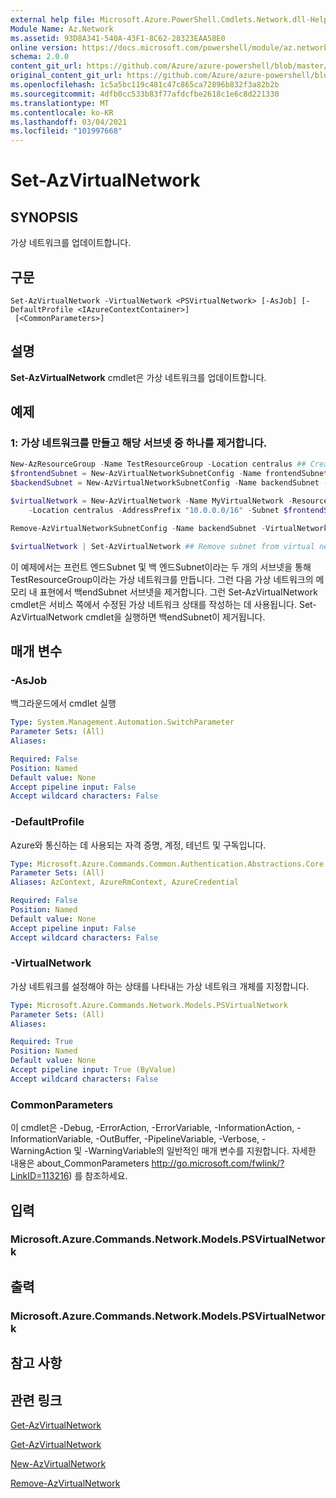 ```yaml
---
external help file: Microsoft.Azure.PowerShell.Cmdlets.Network.dll-Help.xml
Module Name: Az.Network
ms.assetid: 93D8A341-540A-43F1-8C62-28323EAA58E0
online version: https://docs.microsoft.com/powershell/module/az.network/set-azvirtualnetwork
schema: 2.0.0
content_git_url: https://github.com/Azure/azure-powershell/blob/master/src/Network/Network/help/Set-AzVirtualNetwork.md
original_content_git_url: https://github.com/Azure/azure-powershell/blob/master/src/Network/Network/help/Set-AzVirtualNetwork.md
ms.openlocfilehash: 1c5a5bc119c481c47c865ca72896b832f3a82b2b
ms.sourcegitcommit: 4dfb0cc533b83f77afdcfbe2618c1e6c8d221330
ms.translationtype: MT
ms.contentlocale: ko-KR
ms.lasthandoff: 03/04/2021
ms.locfileid: "101997668"
---
```

# Set-AzVirtualNetwork

## SYNOPSIS
가상 네트워크를 업데이트합니다.

## 구문

```
Set-AzVirtualNetwork -VirtualNetwork <PSVirtualNetwork> [-AsJob] [-DefaultProfile <IAzureContextContainer>]
 [<CommonParameters>]
```

## 설명
**Set-AzVirtualNetwork** cmdlet은 가상 네트워크를 업데이트합니다.

## 예제

### 1: 가상 네트워크를 만들고 해당 서브넷 중 하나를 제거합니다.
```powershell
New-AzResourceGroup -Name TestResourceGroup -Location centralus ## Create resource group 
$frontendSubnet = New-AzVirtualNetworkSubnetConfig -Name frontendSubnet -AddressPrefix "10.0.1.0/24" ## Create frontend subnet 
$backendSubnet = New-AzVirtualNetworkSubnetConfig -Name backendSubnet -AddressPrefix "10.0.2.0/24" ## Create backend subnet

$virtualNetwork = New-AzVirtualNetwork -Name MyVirtualNetwork -ResourceGroupName TestResourceGroup `
    -Location centralus -AddressPrefix "10.0.0.0/16" -Subnet $frontendSubnet,$backendSubnet ## Create virtual network

Remove-AzVirtualNetworkSubnetConfig -Name backendSubnet -VirtualNetwork $virtualNetwork ## Remove subnet from in memory representation of virtual network

$virtualNetwork | Set-AzVirtualNetwork ## Remove subnet from virtual network
```

이 예제에서는 프런트 엔드Subnet 및 백 엔드Subnet이라는 두 개의 서브넷을 통해 TestResourceGroup이라는 가상 네트워크를 만듭니다. 그런 다음 가상 네트워크의 메모리 내 표현에서 백endSubnet 서브넷을 제거합니다. 그런 Set-AzVirtualNetwork cmdlet은 서비스 쪽에서 수정된 가상 네트워크 상태를 작성하는 데 사용됩니다. Set-AzVirtualNetwork cmdlet을 실행하면 백endSubnet이 제거됩니다.

## 매개 변수

### -AsJob
백그라운드에서 cmdlet 실행

```yaml
Type: System.Management.Automation.SwitchParameter
Parameter Sets: (All)
Aliases:

Required: False
Position: Named
Default value: None
Accept pipeline input: False
Accept wildcard characters: False
```

### -DefaultProfile
Azure와 통신하는 데 사용되는 자격 증명, 계정, 테넌트 및 구독입니다.

```yaml
Type: Microsoft.Azure.Commands.Common.Authentication.Abstractions.Core.IAzureContextContainer
Parameter Sets: (All)
Aliases: AzContext, AzureRmContext, AzureCredential

Required: False
Position: Named
Default value: None
Accept pipeline input: False
Accept wildcard characters: False
```

### -VirtualNetwork
가상 네트워크를 설정해야 하는 상태를 나타내는 가상 네트워크 개체를 지정합니다.

```yaml
Type: Microsoft.Azure.Commands.Network.Models.PSVirtualNetwork
Parameter Sets: (All)
Aliases:

Required: True
Position: Named
Default value: None
Accept pipeline input: True (ByValue)
Accept wildcard characters: False
```

### CommonParameters
이 cmdlet은 -Debug, -ErrorAction, -ErrorVariable, -InformationAction, -InformationVariable, -OutBuffer, -PipelineVariable, -Verbose, -WarningAction 및 -WarningVariable의 일반적인 매개 변수를 지원합니다. 자세한 내용은 about_CommonParameters http://go.microsoft.com/fwlink/?LinkID=113216) 를 참조하세요.

## 입력

### Microsoft.Azure.Commands.Network.Models.PSVirtualNetwork

## 출력

### Microsoft.Azure.Commands.Network.Models.PSVirtualNetwork

## 참고 사항

## 관련 링크

[Get-AzVirtualNetwork](./Get-AzVirtualNetwork.md)

[Get-AzVirtualNetwork](./Get-AzVirtualNetwork.md)

[New-AzVirtualNetwork](./New-AzVirtualNetwork.md)

[Remove-AzVirtualNetwork](./Remove-AzVirtualNetwork.md)


